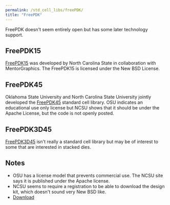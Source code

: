 ```yaml
---
permalink: /std_cell_libs/freePDK/
title: "FreePDK"
---
```


FreePDK doesn't seem entirely open but has some later technology support.

## FreePDK15

[FreePDK15](https://www.eda.ncsu.edu/wiki/FreePDK15:Contents) was developed by North Carolina State in collaboration with MentorGraphics.  The FreePDK15 is licensed under the New BSD License.

## FreePDK45

Oklahoma State University and North Carolina State University jointly developed the [FreePDK45](https://www.eda.ncsu.edu/wiki/FreePDK45:Contents) standard cell library.  OSU indicates an educational use only license but NCSU shows that it should be under the Apache License, but the code is not openly posted.

## FreePDK3D45

[FreePDK3D45](https://www.eda.ncsu.edu/wiki/FreePDK3D45:Contents) isn't really a standard cell library but may be of interest to some that are interested in stacked dies.

## Notes

- OSU has a license model that prevents commercial use.  The NCSU site says it is published under the Apache license.
- NCSU seems to require a registration to be able to download the design kit, which doesn't sound very New BSD like.
- [Download](https://www.eda.ncsu.edu/eda_registration.php)
